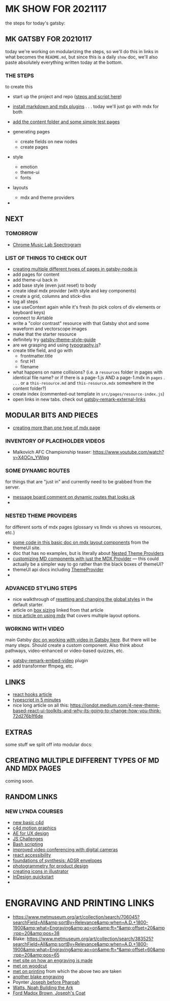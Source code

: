 # MK SHOW FOR 2021117

the steps for today's gatsby:

## MK GATSBY FOR 20210117

today we're working on modularizing the steps, so we'll do this in links in what becomes the `README.md`, but since this is a daily `show` doc, we'll also paste absolutely everything written today at the bottom.

### THE STEPS

to create this

* start up the project and repo ([steps and script here](/resources/tools/gatsby/mk-gatsby-steps/01-starting-a-gatsby-project))
* [install markdown and mdx plugins](/resources/tools/gatsby/mk-gatsby-steps/02-install-md-and-mdx-plugins) . . . today we'll just go with mdx for both
* [add the content folder and some simple test pages](/resources/tools/gatsby/mk-gatsby-steps/03-add-content-and-test-pages)
* generating pages
    * create fields on new nodes
    * create pages
* style
    * emotion
    * theme-ui
    * fonts

* layouts
    * mdx and theme providers
* 



## NEXT

### TOMORROW

- [Chrome Music Lab Spectrogram](https://musiclab.chromeexperiments.com/Spectrogram/)



### LIST OF THINGS TO CHECK OUT
- [creating multiple different types of pages in gatsby-node.js](https://swas.io/blog/using-multiple-queries-on-gatsbyjs-createpages-node-api/)
- add pages for content
- add theme-ui back in
- add base style (even just reset) to body
- create ideal mdx provider (with style and key components)
- create a grid, columns and stick-divs
- log all steps
- use useContext again while it's fresh (to pick colors of div elements or keyboard keys)
- connect to Airtable
- write a "color contrast" resource with that Gatsby shot and some waveform and vectorscope images
- make that the starter resource
- definitely try [gatsby-theme-style-guide](https://theme-ui.com/packages/gatsby-theme-style-guide/)
- are we grasping and using [typography.js](https://github.com/KyleAMathews/typography.js)?
- create title field, and go with
  - frontmatter.title
  - first H1
  - filename
- what happens on name collisions? (i.e. a `resources` folder in pages with identical file name? or if there is a page-1.js AND a page-1.mdx in `pages` . . . . or a `this-resource.md` and `this-resource.mdx` somewhere in the content folder?)
- create index (commented-out template in `src/pages/resource-index.js`)
- open links in new tabs. check out [gatsby-remark-external-links](https://www.gatsbyjs.com/plugins/gatsby-remark-external-links/)


## MODULAR BITS AND PIECES
* [creating more than one type of mdx page](/resources/gatsby/creating-more-than-one-type-of-mdx-page.md)

### INVENTORY OF PLACEHOLDER VIDEOS
* Malkovich AFC Championship teaser: https://www.youtube.com/watch?v=X4OCn_YWlpg


### SOME DYNAMIC ROUTES
for things that are "just in" and currently need to be grabbed from the server.
* [message board comment on dynamic routes that looks ok](https://stackoverflow.com/questions/55756994/how-to-create-dynamic-route-in-gatsby)
* 

### NESTED THEME PROVIDERS
for different sorts of mdx pages (glossary vs llmdx vs shows vs resources, etc.)
* [some code in this basic doc on mdx layout components](https://theme-ui.com/guides/mdx-layout-components/) from the themeUI site.
* doc that has no examples, but is literally about [Nested Theme Providers](https://theme-ui.com/guides/nested-theme-providers/)
* [customizing MD components with just the MDX Provider](https://www.gatsbyjs.com/docs/how-to/routing/customizing-components/) — this could actually be a simpler way to go rather than the black boxes of themeUI?
* themeUI api docs including [ThemeProvider](https://theme-ui.com/api)
* 

### ADVANCED STYLING STEPS
* nice walkthrough of [resetting and changing the global styles](https://scottspence.com/2020/02/06/globally-style-gatsby-styled-components/) in the default starter.
* article on [box sizing](https://css-tricks.com/box-sizing/#article-header-id-3) linked from that article
* [nice article on using mdx](https://www.digitalocean.com/community/tutorials/gatsbyjs-mdx-in-gatsby) that covers multiple layout options.

### WORKING WITH VIDEO
main Gatsby [doc on working with video in Gatsby here](https://www.gatsbyjs.com/docs/how-to/images-and-media/working-with-video/). But there will be many steps. Should create a custom component. Also think about pathways, video-enhanced or video-based quizzes, etc.
* [gatsby-remark-embed-video](https://www.gatsbyjs.com/plugins/gatsby-remark-embed-video/?=video) plugin
* add transformer ffmpeg, etc.


## LINKS

- [react hooks article](https://www.robinwieruch.de/react-state-usereducer-usestate-usecontext)
- [typescript in 5 minutes](https://www.typescriptlang.org/docs/handbook/typescript-in-5-minutes.html)
- nice long article on all this: https://jondot.medium.com/4-new-theme-based-react-ui-toolkits-and-why-its-going-to-change-how-you-think-72d276b1f6de



## EXTRAS

some stuff we split off into modular docs:



## CREATING MULTIPLE DIFFERENT TYPES OF MD AND MDX PAGES

coming soon.



## RANDOM LINKS

### NEW LYNDA COURSES
* [new basic c4d](https://www.linkedin.com/learning/learning-cinema-4d-s22/learning-cinema-4d-s22?u=2194065)
* [c4d motion graphics](https://www.linkedin.com/learning/cinema-4d-s22-essential-training-motion-graphics/cinema-4d-for-motion-graphics-artists?u=2194065)
* [AE for UX design](https://www.linkedin.com/learning/after-effects-for-ux-design/welcome?u=2194065)
* [JS Challenges](https://www.linkedin.com/learning/code-challenges-javascript/put-your-javascript-skills-to-the-test?u=2194065)
* [Bash scripting](https://www.linkedin.com/learning/learning-bash-scripting-2/learning-bash-scripting?u=2194065)
* [improved video conferencing with digital cameras](https://www.linkedin.com/learning/improved-video-conferencing-with-digital-cameras/use-your-digital-camera-to-improve-video-conferencing?u=2194065)
* [react accessibility](https://www.linkedin.com/learning/react-accessibility/accessibility-in-react?u=2194065)
* [foundations of synthesis: ADSR envelopes](https://www.linkedin.com/learning/foundations-of-synthesis-asdr-envelopes/introduction?u=2194065)
* [photogrammetry for product design](https://www.linkedin.com/learning/photogrammetry-for-product-design-and-aec/photogrammetry-makes-the-physical-world-digital?u=2194065)
* [creating icons in illustrator](https://www.linkedin.com/learning/creating-icons-with-illustrator-3/fast-and-efficient-icon-creation?u=2194065)
* [InDesign quickstart](https://www.linkedin.com/learning/indesign-2021-quick-start/indesign-discover-the-fundamental-tools?u=2194065)
* 



# ENGRAVING AND PRINTING LINKS

* https://www.metmuseum.org/art/collection/search/706045?searchField=All&amp;sortBy=Relevance&amp;when=A.D.+1800-1900&amp;what=Engraving&amp;ao=on&amp;ft=*&amp;offset=20&amp;rpp=20&amp;pos=38
* Blake: https://www.metmuseum.org/art/collection/search/383525?searchField=All&amp;sortBy=Relevance&amp;when=A.D.+1800-1900&amp;what=Engraving&amp;ao=on&amp;ft=*&amp;offset=60&amp;rpp=20&amp;pos=65
* [met site on how an engraving is made](https://www.metmuseum.org/about-the-met/curatorial-departments/drawings-and-prints/materials-and-techniques/printmaking/engraving)
* [met on woodcut](https://www.metmuseum.org/about-the-met/curatorial-departments/drawings-and-prints/materials-and-techniques/printmaking/woodcut)
* [met on printing](https://www.metmuseum.org/about-the-met/curatorial-departments/drawings-and-prints/materials-and-techniques/printmaking) from which the above two are taken
* [another blake engraving](https://www.metmuseum.org/art/collection/search/383290?searchField=All&amp;sortBy=Relevance&amp;when=A.D.+1800-1900&amp;what=Engraving&amp;ao=on&amp;ft=*&amp;offset=60&amp;rpp=20&amp;pos=67)
* Poynter [Joseph before Pharoah](https://www.metmuseum.org/art/collection/search/642877?searchField=All&amp;sortBy=Relevance&amp;when=A.D.+1800-1900&amp;what=Engraving&amp;ao=on&amp;ft=*&amp;offset=60&amp;rpp=20&amp;pos=70)
* [Watts, Noah Building the Ark](https://www.metmuseum.org/art/collection/search/641672?searchField=All&amp;sortBy=Relevance&amp;when=A.D.+1800-1900&amp;what=Engraving&amp;ao=on&amp;ft=*&amp;offset=120&amp;rpp=20&amp;pos=123)
* [Ford Madox Brown, Joseph's Coat](https://www.metmuseum.org/art/collection/search/641667?searchField=All&amp;sortBy=Relevance&amp;when=A.D.+1800-1900&amp;what=Engraving&amp;ao=on&amp;ft=*&amp;offset=120&amp;rpp=20&amp;pos=124)